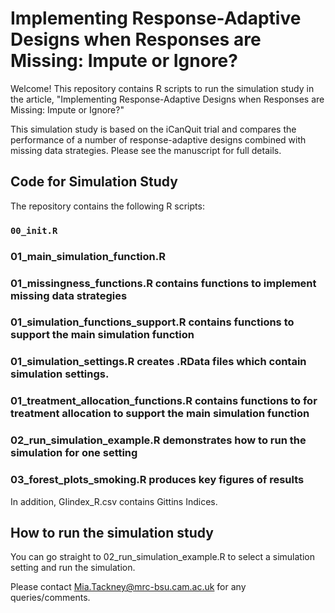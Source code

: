 # Implementing Response-Adaptive Designs when Responses are Missing: Impute or Ignore?
Welcome! This repository contains R scripts to run the simulation study in the article, "Implementing Response-Adaptive Designs when Responses are Missing: Impute or Ignore?"

This simulation study is based on the iCanQuit trial and compares the performance of a number of response-adaptive designs combined with missing data strategies. Please see the manuscript for full details. 

## Code for Simulation Study 

The repository contains the following R scripts: 

### `00_init.R`

### 01_main_simulation_function.R

### 01_missingness_functions.R contains functions to implement missing data strategies

### 01_simulation_functions_support.R contains functions to support the main simulation function 

### 01_simulation_settings.R creates .RData files which contain simulation settings. 

### 01_treatment_allocation_functions.R contains functions to for treatment allocation to support the main simulation function 

### 02_run_simulation_example.R demonstrates how to run the simulation for one setting 

### 03_forest_plots_smoking.R  produces key figures of results 

In addition, GIindex_R.csv contains Gittins Indices. 

## How to run the simulation study

You can go straight to 02_run_simulation_example.R to select a simulation setting and run the simulation. 

Please contact Mia.Tackney@mrc-bsu.cam.ac.uk for any queries/comments.
